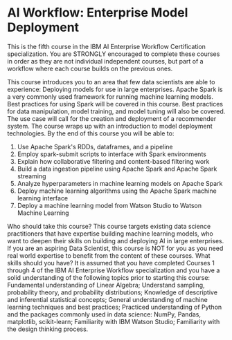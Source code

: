 # AI Workflow: Enterprise Model Deployment

This is the fifth course in the IBM AI Enterprise Workflow Certification specialization. You are STRONGLY encouraged to complete these courses in order as they are not individual independent courses, but part of a workflow where each course builds on the previous ones.

This course introduces you to an area that few data scientists are able to experience: Deploying models for use in large enterprises.  Apache Spark is a very commonly used framework for running machine learning models.  Best practices for using Spark will be covered in this course.  Best practices for data manipulation, model training, and model tuning will also be covered.  The use case will call for the creation and deployment of a recommender system. The course wraps up with an introduction to model deployment technologies.   By the end of this course you will be able to: 

1.  Use Apache Spark's RDDs, dataframes, and a pipeline 
2.  Employ spark-submit scripts to interface with Spark environments 
3.  Explain how collaborative filtering and content-based filtering work 
4.  Build a data ingestion pipeline using Apache Spark and Apache Spark streaming 
5.  Analyze hyperparameters in machine learning models on Apache Spark 
6.  Deploy machine learning algorithms using the Apache Spark machine learning interface 
7.  Deploy a machine learning model from Watson Studio to Watson Machine Learning 

Who should take this course? This course targets existing data science practitioners that have expertise building machine learning models, who want to deepen their skills on building and deploying AI in large enterprises. If you are an aspiring Data Scientist, this course is NOT for you as you need real world expertise to benefit from the content of these courses. What skills should you have? It is assumed that you have completed Courses 1 through 4 of the IBM AI Enterprise Workflow specialization and you have a solid understanding of the following topics prior to starting this course: Fundamental understanding of Linear Algebra; Understand sampling, probability theory, and probability distributions; Knowledge of descriptive and inferential statistical concepts; General understanding of machine learning techniques and best practices; Practiced understanding of Python and the packages commonly used in data science: NumPy, Pandas, matplotlib, scikit-learn; Familiarity with IBM Watson Studio; Familiarity with the design thinking process.
